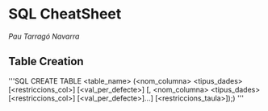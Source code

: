 # SQL CheatSheet
*Pau Tarragó Navarra*

## Table Creation
'''SQL
CREATE TABLE <table_name>
	(<nom_columna> <tipus_dades> [<restriccions_col>] [<val_per_defecte>]
	[, <nom_columna> <tipus_dades> [<restriccions_col>] [<val_per_defecte>]...]
	[<restriccions_taula>]);)
'''